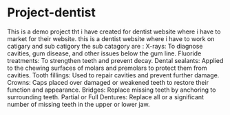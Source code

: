 # Project-dentist
This is  a demo project tht i have created for dentist website where i have to market for their website.
this is a dentist website where i have to work on catigary and sub catigory 
the sub catagory are :
X-rays: To diagnose cavities, gum disease, and other issues below the gum line.
Fluoride treatments: To strengthen teeth and prevent decay.
Dental sealants: Applied to the chewing surfaces of molars and premolars to protect them from cavities.
Tooth fillings: Used to repair cavities and prevent further damage.
Crowns: Caps placed over damaged or weakened teeth to restore their function and appearance.
Bridges: Replace missing teeth by anchoring to surrounding teeth.
Partial or Full Dentures: Replace all or a significant number of missing teeth in the upper or lower jaw.
